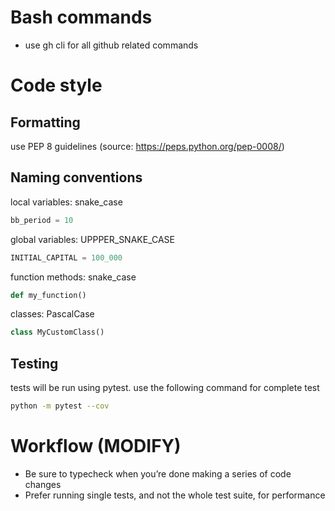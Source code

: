 # Bash commands
- use gh cli for all github related commands

# Code style
## Formatting
use PEP 8 guidelines (source: https://peps.python.org/pep-0008/)
## Naming conventions

local variables: snake_case
```python
bb_period = 10
```
global variables: UPPPER_SNAKE_CASE
```python
INITIAL_CAPITAL = 100_000
```
function methods: snake_case
```python
def my_function()
```
classes: PascalCase
```python
class MyCustomClass()
```
## Testing
tests will be run using pytest. use the following command for complete test
```bash
python -m pytest --cov 
```

# Workflow (MODIFY)
- Be sure to typecheck when you’re done making a series of code changes
- Prefer running single tests, and not the whole test suite, for performance
